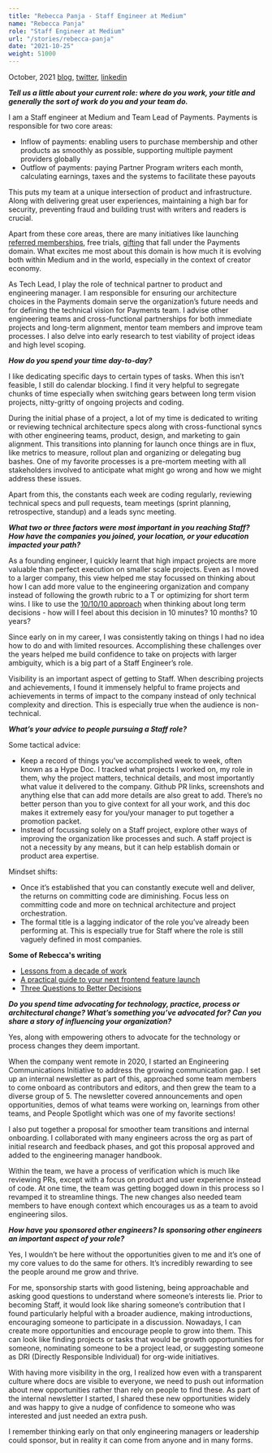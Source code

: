 ```yaml
---
title: "Rebecca Panja - Staff Engineer at Medium"
name: "Rebecca Panja"
role: "Staff Engineer at Medium"
url: "/stories/rebecca-panja"
date: "2021-10-25"
weight: 51000
---
```


<span class="date fr">October, 2021</span>
[blog](https://rebecca.medium.com/),
[twitter](https://twitter.com/rebeccapanja),
[linkedin](https://www.linkedin.com/in/rebeccapanja/)

**_Tell us a little about your current role: where do you work, your title and generally the sort of work do you and your team do._**

I am a Staff engineer at Medium and Team Lead of Payments. Payments is responsible for two core areas:

- Inflow of payments: enabling users to purchase membership and other products as smoothly as possible, supporting multiple payment providers globally
- Outflow of payments: paying Partner Program writers each month, calculating earnings, taxes and the systems to facilitate these payouts

This puts my team at a unique intersection of product and infrastructure. Along with delivering great user experiences, maintaining a high bar for security, preventing fraud and building trust with writers and readers is crucial.

Apart from these core areas, there are many initiatives like launching [referred memberships](https://blog.medium.com/evolving-the-partner-program-2613708f9f3c), free trials, [gifting](https://medium.com/gift) that fall under the Payments domain. What excites me most about this domain is how much it is evolving both within Medium and in the world, especially in the context of creator economy.

As Tech Lead, I play the role of technical partner to product and engineering manager. I am responsible for ensuring our architecture choices in the Payments domain serve the organization’s future needs and for defining the technical vision for Payments team. I advise other engineering teams and cross-functional partnerships for both immediate projects and long-term alignment, mentor team members and improve team processes. I also delve into early research to test viability of project ideas and high level scoping.

**_How do you spend your time day-to-day?_**

I like dedicating specific days to certain types of tasks. When this isn’t feasible, I still do calendar blocking. I find it very helpful to segregate chunks of time especially when switching gears between long term vision projects, nitty-gritty of ongoing projects and coding.

During the initial phase of a project, a lot of my time is dedicated to writing or reviewing technical architecture specs along with cross-functional syncs with other engineering teams, product, design, and marketing to gain alignment. This transitions into planning for launch once things are in flux, like metrics to measure, rollout plan and organizing or delegating bug bashes. One of my favorite processes is a pre-mortem meeting with all stakeholders involved to anticipate what might go wrong and how we might address these issues.

Apart from this, the constants each week are coding regularly, reviewing technical specs and pull requests, team meetings (sprint planning, retrospective, standup) and a leads sync meeting.

**_What two or three factors were most important in you reaching Staff? How have the companies you joined, your location, or your education impacted your path?_**

As a founding engineer, I quickly learnt that high impact projects are more valuable than perfect execution on smaller scale projects. Even as I moved to a larger company, this view helped me stay focussed on thinking about how I can add more value to the engineering organization and company instead of following the growth rubric to a T or optimizing for short term wins. I like to use the [10/10/10 approach](https://rebecca.medium.com/make-better-decisions-ask-the-right-questions-8db76697b670) when thinking about long term decisions - how will I feel about this decision in 10 minutes? 10 months? 10 years?

Since early on in my career, I was consistently taking on things I had no idea how to do and with limited resources. Accomplishing these challenges over the years helped me build confidence to take on projects with larger ambiguity, which is a big part of a Staff Engineer’s role.

Visibility is an important aspect of getting to Staff. When describing projects and achievements, I found it immensely helpful to frame projects and achievements in terms of impact to the company instead of only technical complexity and direction. This is especially true when the audience is non-technical.

**_What’s your advice to people pursuing a Staff role?_**

Some tactical advice:

- Keep a record of things you’ve accomplished week to week, often known as a Hype Doc. I tracked what projects I worked on, my role in them, why the project matters, technical details, and most importantly what value it delivered to the company. Github PR links, screenshots and anything else that can add more details are also great to add. There’s no better person than you to give context for all your work, and this doc makes it extremely easy for you/your manager to put together a promotion packet.
- Instead of focussing solely on a Staff project, explore other ways of improving the organization like processes and such. A staff project is not a necessity by any means, but it can help establish domain or product area expertise.

Mindset shifts:

- Once it’s established that you can constantly execute well and deliver, the returns on committing code are diminishing. Focus less on committing code and more on technical architecture and project orchestration.
- The formal title is a lagging indicator of the role you’ve already been performing at. This is especially true for Staff where the role is still vaguely defined in most companies.


<div class="pull">
<p><strong>Some of Rebecca's writing</strong></p>
<ul>
<li><a href="https://rebecca.medium.com/lessons-from-a-decade-of-work-c04abfe25d65">Lessons from a decade of work</a></li>
<li><a href="https://rebecca.medium.com/a-practical-guide-to-your-next-frontend-feature-launch-1a44a443efef">A practical guide to your next frontend feature launch</a></li>
<li><a href="https://rebecca.medium.com/make-better-decisions-ask-the-right-questions-8db76697b670">Three Questions to Better Decisions</a></li>
</ul>
</div>


**_Do you spend time advocating for technology, practice, process or architectural change? What’s something you’ve advocated for? Can you share a story of influencing your organization?_**

Yes, along with empowering others to advocate for the technology or process changes they deem important. 

When the company went remote in 2020, I started an Engineering Communications Initiative to address the growing communication gap. I set up an internal newsletter as part of this, approached some team members to come onboard as contributors and editors, and then grew the team to a diverse group of 5. The newsletter covered announcements and open opportunities, demos of what teams were working on, learnings from other teams, and People Spotlight which was one of my favorite sections!

I also put together a proposal for smoother team transitions and internal onboarding. I collaborated with many engineers across the org as part of initial research and feedback phases, and got this proposal approved and added to the engineering manager handbook. 

Within the team, we have a process of verification which is much like reviewing PRs, except with a focus on product and user experience instead of code. At one time, the team was getting bogged down in this process so I revamped it to streamline things. The new changes also needed team members to have enough context which encourages us as a team to avoid engineering silos.

**_How have you sponsored other engineers? Is sponsoring other engineers an important aspect of your role?_**

Yes, I wouldn’t be here without the opportunities given to me and it’s one of my core values to do the same for others. It’s incredibly rewarding to see the people around me grow and thrive.

For me, sponsorship starts with good listening, being approachable and asking good questions to understand where someone’s interests lie. Prior to becoming Staff, it would look like sharing someone’s contribution that I found particularly helpful with a broader audience, making introductions, encouraging someone to participate in a discussion. Nowadays, I can create more opportunities and encourage people to grow into them. This can look like finding projects or tasks that would be growth opportunities for someone, nominating someone to be a project lead, or suggesting someone as DRI (Directly Responsible Individual) for org-wide initiatives.

With having more visibility in the org, I realized how even with a transparent culture where docs are visible to everyone, we need to push out information about new opportunities rather than rely on people to find these. As part of the internal newsletter I started, I shared these new opportunities widely and was happy to give a nudge of confidence to someone who was interested and just needed an extra push.

I remember thinking early on that only engineering managers or leadership could sponsor, but in reality it can come from anyone and in many forms.

